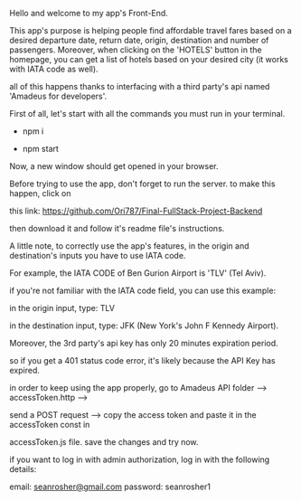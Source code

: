 Hello and welcome to my app's Front-End.

This app's purpose is helping people find affordable travel fares based on a desired departure date, return date, origin, destination and number of passengers. Moreover, when clicking on the 'HOTELS' button in the homepage, you can get a list of hotels based on your desired city (it works with IATA code as well).

all of this happens thanks to interfacing with a third party's api named 'Amadeus for developers'.

First of all, let's start with all the commands you must run in your terminal.

- npm i

- npm start

Now, a new window should get opened in your browser.

Before trying to use the app, don't forget to run the server. to make this happen, click on

this link: https://github.com/Ori787/Final-FullStack-Project-Backend

then download it and follow it's readme file's instructions.

A little note, to correctly use the app's features, in the origin and destination's inputs 
you have to use IATA code.

For example, the IATA CODE of Ben Gurion Airport is 'TLV' (Tel Aviv).

if you're not familiar with the IATA code field, you can use this example:

in the origin input, type: TLV

in the destination input, type: JFK (New York's John F Kennedy Airport).

Moreover, the 3rd party's api key has only 20 minutes expiration period. 

so if you get a 401 status code error, it's likely because the API Key has expired.

in order to keep using the app properly, go to Amadeus API folder --> accessToken.http -->

 send a POST request --> copy the access token and paste it in the accessToken const in 
 
 accessToken.js file. save the changes and try now.

 if you want to log in with admin authorization, log in with the following details:

email: seanrosher@gmail.com
password: seanrosher1

